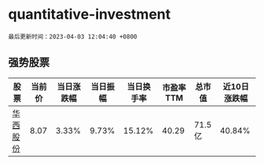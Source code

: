 # quantitative-investment

`最后更新时间：2023-04-03 12:04:40 +0800`

## 强势股票

|股票|当前价|当日涨跌幅|当日振幅|当日换手率|市盈率TTM|总市值|近10日涨跌幅|
|----|----|----|----|----|----|----|----|
|[华西股份](https://xueqiu.com/S/SZ000936)|8.07|3.33%|9.73%|15.12%|40.29|71.5亿|40.84%|
